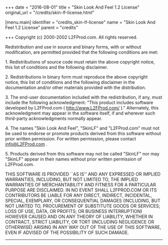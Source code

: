 +++
date = "2016-08-01"
title = "Skin Look And Feel 1.2 License"
original_url = "/credits/skin-lf-license.html"

[menu.main]
    identifier = "credits_skin-lf-license"
    name = "Skin Look And Feel 1.2 License"
    parent = "credits"
    
+++
Copyright (c) 2000-2002 L2FProd.com. All rights reserved.

Redistribution and use in source and binary forms, with or without
modification, are permitted provided that the following conditions are
met:

1\. Redistributions of source code must retain the above copyright
notice, this list of conditions and the following disclaimer.

2\. Redistributions in binary form must reproduce the above copyright
notice, this list of conditions and the following disclaimer in the
documentation and/or other materials provided with the distribution.

3\. The end-user documentation included with the redistribution, if any,
must include the following acknowledgment: "This product includes
software developed by L2FProd.com ( <http://www.L2FProd.com/> )."
Alternately, this acknowledgment may appear in the software itself, if
and wherever such third-party acknowledgments normally appear.

4\. The names "Skin Look And Feel", "SkinLF" and "L2FProd.com" must not
be used to endorse or promote products derived from this software
without prior written permission. For written permission, please contact
<info@L2FProd.com> .

5\. Products derived from this software may not be called "SkinLF" nor
may "SkinLF" appear in their names without prior written permission of
L2FProd.com.

THIS SOFTWARE IS PROVIDED \`\`AS IS'' AND ANY EXPRESSED OR IMPLIED
WARRANTIES, INCLUDING, BUT NOT LIMITED TO, THE IMPLIED WARRANTIES OF
MERCHANTABILITY AND FITNESS FOR A PARTICULAR PURPOSE ARE DISCLAIMED. IN
NO EVENT SHALL L2FPROD.COM OR ITS CONTRIBUTORS BE LIABLE FOR ANY DIRECT,
INDIRECT, INCIDENTAL, SPECIAL, EXEMPLARY, OR CONSEQUENTIAL DAMAGES
(INCLUDING, BUT NOT LIMITED TO, PROCUREMENT OF SUBSTITUTE GOODS OR
SERVICES; LOSS OF USE, DATA, OR PROFITS; OR BUSINESS INTERRUPTION)
HOWEVER CAUSED AND ON ANY THEORY OF LIABILITY, WHETHER IN CONTRACT,
STRICT LIABILITY, OR TORT (INCLUDING NEGLIGENCE OR OTHERWISE) ARISING IN
ANY WAY OUT OF THE USE OF THIS SOFTWARE, EVEN IF ADVISED OF THE
POSSIBILITY OF SUCH DAMAGE.

------------------------------------------------------------------------



